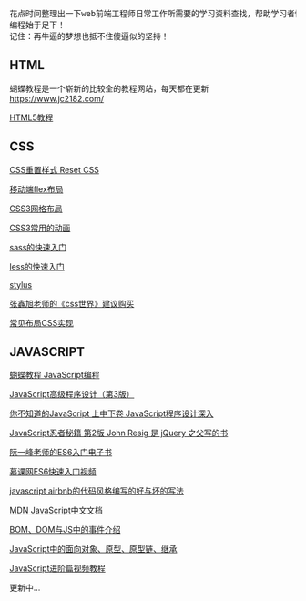 <pre>
花点时间整理出一下web前端工程师日常工作所需要的学习资料查找，帮助学习者快速掌握前端工程师开发的基本知识
编程始于足下！
记住：再牛逼的梦想也抵不住傻逼似的坚持！
</pre>

## HTML

蝴蝶教程是一个崭新的比较全的教程网站，每天都在更新 <a href="https://www.jc2182.com/">https://www.jc2182.com/</a>
<p><a href="https://www.jc2182.com/html5-jianjie/333.html">HTML5教程</a></p>

## CSS

<p><a href="https://meyerweb.com/eric/tools/css/reset/">CSS重置样式 Reset CSS</a></p>
<p><a href="http://www.ruanyifeng.com/blog/2018/10/flexbox-form.html">移动端flex布局</a></p>
<p><a href="https://www.imooc.com/article/28513?block_id=tuijian_wz">CSS3网格布局</a></p>
<p><a href="https://www.cnblogs.com/starof/p/4968769.html">CSS3常用的动画</a></p>
<p><a href="https://www.sass.hk/">sass的快速入门<a></p>
<p><a href="http://lesscss.cn/">less的快速入门</a></p>
<p><a href="http://stylus-lang.com/">stylus</a></p>
<p><a href="https://www.cssworld.cn/">张鑫旭老师的《css世界》建议购买</a></p>
<p><a href="https://github.com/Sweet-KK/css-layout">常见布局CSS实现</a></p>


## JAVASCRIPT
<p><a href="https://www.jc2182.com/javascript-jiaocheng/67.html">蝴蝶教程 JavaScript编程</a></p>
<p><a href="https://item.jd.com/10951037.html">JavaScript高级程序设计（第3版）</a></p>
<p><a href="https://item.jd.com/40776018022.html">你不知道的JavaScript 上中下卷 JavaScript程序设计深入</a></p>
<p><a href="https://item.jd.com/12306772.html">JavaScript忍者秘籍 第2版 John Resig 是 jQuery 之父写的书</a></p>
<p><a href="http://es6.ruanyifeng.com/">阮一峰老师的ES6入门电子书</a></p>
<p><a href="http://www.imooc.com/learn/955">慕课网ES6快速入门视频</a></p>
<p><a href="https://github.com/airbnb/javascript#types">javascript airbnb的代码风格编写的好与坏的写法</a></p>
<p><a href="https://developer.mozilla.org/zh-CN/docs/Web/JavaScript">MDN JavaScript中文文档</a></p>
<p><a href="http://www.php.cn/js-tutorial-360445.html">BOM、DOM与JS中的事件介绍</a></p>
<p><a href="https://segmentfault.com/a/1190000011363171">JavaScript中的面向对象、原型、原型链、继承</a></p>
<p><a href="https://www.imooc.com/learn/10">JavaScript进阶篇视频教程</a></p>


<p>更新中...</p>
